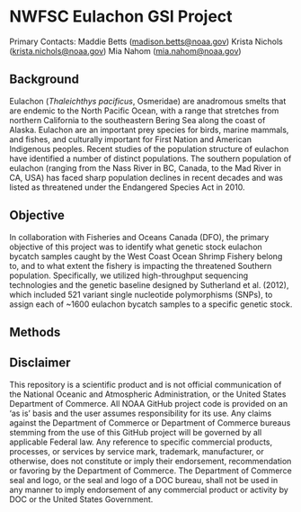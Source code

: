 
# NWFSC Eulachon GSI Project

Primary Contacts: Maddie Betts (madison.betts@noaa.gov)
                  Krista Nichols (krista.nichols@noaa.gov)
                  Mia Nahom (mia.nahom@noaa.gov)

## Background

Eulachon (*Thaleichthys pacificus*, Osmeridae) are anadromous smelts that are endemic to the North Pacific Ocean, with a range that stretches from northern California to the southeastern Bering Sea along the coast of Alaska. Eulachon are an important prey species for birds, marine mammals, and fishes, and culturally important for First Nation and American Indigenous peoples. Recent studies of the population structure of eulachon have identified a number of distinct populations. The southern population of eulachon (ranging from the Nass River in BC, Canada, to the Mad River in CA, USA) has faced sharp population declines in recent decades and was listed as threatened under the Endangered Species Act in 2010. 

## Objective

In collaboration with Fisheries and Oceans Canada (DFO), the primary objective of this project was to identify what genetic stock eulachon bycatch samples caught by the West Coast Ocean Shrimp Fishery belong to, and to what extent the fishery is impacting the threatened Southern population. Specifically, we utilized high-throughput sequencing technologies and the genetic baseline designed by Sutherland et al. (2012), which included 521 variant single nucleotide polymorphisms (SNPs), to  assign each of ~1600 eulachon bycatch samples to a specific genetic stock.

## Methods



## Disclaimer

This repository is a scientific product and is not official communication of the National Oceanic and Atmospheric Administration, or the United States Department of Commerce. All NOAA GitHub project code is provided on an ‘as is’ basis and the user assumes responsibility for its use. Any claims against the Department of Commerce or Department of Commerce bureaus stemming from the use of this GitHub project will be governed by all applicable Federal law. Any reference to specific commercial products, processes, or services by service mark, trademark, manufacturer, or otherwise, does not constitute or imply their endorsement, recommendation or favoring by the Department of Commerce. The Department of Commerce seal and logo, or the seal and logo of a DOC bureau, shall not be used in any manner to imply endorsement of any commercial product or activity by DOC or the United States Government.